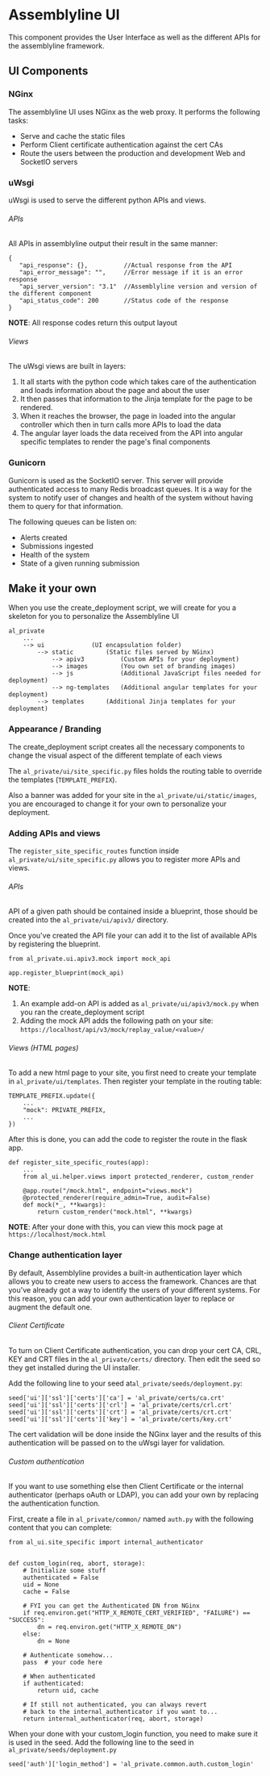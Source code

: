# Assemblyline UI

This component provides the User Interface as well as the different APIs for the assemblyline framework.

## UI Components

### NGinx

The assemblyline UI uses NGinx as the web proxy. It performs the following tasks:

* Serve and cache the static files
* Perform Client certificate authentication against the cert CAs
* Route the users between the production and development Web and SocketIO servers

### uWsgi

uWsgi is used to serve the different python APIs and views.

###### APIs

All APIs in assemblyline output their result in the same manner:

    {
       "api_response": {},          //Actual response from the API
       "api_error_message": "",     //Error message if it is an error response
       "api_server_version": "3.1"  //Assemblyline version and version of the different component
       "api_status_code": 200       //Status code of the response
    }

 **NOTE**: All response codes return this output layout

###### Views

The uWsgi views are built in layers:

1. It all starts with the python code which takes care of the authentication and loads information about the page and about the user
2. It then passes that information to the Jinja template for the page to be rendered.
3. When it reaches the browser, the page in loaded into the angular controller which then in turn calls more APIs to load the data
4. The angular layer loads the data received from the API into angular specific templates to render the page's final components


### Gunicorn

Gunicorn is used as the SocketIO server. This server will provide authenticated access to many Redis broadcast queues. It is a way for the system to notify user of changes and health of the system without having them to query for that information.

The following queues can be listen on:

* Alerts created
* Submissions ingested
* Health of the system
* State of a given running submission

## Make it your own

When you use the create_deployment script, we will create for you a skeleton for you to personalize the Assemblyline UI

    al_private
        ...
        --> ui             (UI encapsulation folder)
            --> static         (Static files served by NGinx)
                --> apiv3          (Custom APIs for your deployment)
                --> images         (You own set of branding images)
                --> js             (Additional JavaScript files needed for deployment)
                --> ng-templates   (Additional angular templates for your deployment)
            --> templates      (Additional Jinja templates for your deployment)


### Appearance / Branding

The create_deployment script creates all the necessary components to change the visual aspect of the different template of each views

The `al_private/ui/site_specific.py` files holds the routing table to override the templates (`TEMPLATE_PREFIX`).

Also a banner was added for your site in the `al_private/ui/static/images`, you are encouraged to change it for your own to personalize your deployment.

### Adding APIs and views

The `register_site_specific_routes` function inside `al_private/ui/site_specific.py` allows you to register more APIs and views.

###### APIs

API of a given path should be contained inside a blueprint, those should be created into the `al_private/ui/apiv3/` directory.

Once you've created the API file your can add it to the list of available APIs by registering the blueprint.

    from al_private.ui.apiv3.mock import mock_api

    app.register_blueprint(mock_api)

**NOTE**:

1. An example add-on API is added as `al_private/ui/apiv3/mock.py` when you ran the create_deployment script
2. Adding the mock API adds the following path on your site: `https://localhost/api/v3/mock/replay_value/<value>/`

###### Views (HTML pages)

To add a new html page to your site, you first need to create your template in `al_private/ui/templates`. Then register your template in the routing table:

    TEMPLATE_PREFIX.update({
        ...
        "mock": PRIVATE_PREFIX,
        ...
    })

After this is done, you can add the code to register the route in the flask app.

    def register_site_specific_routes(app):
        ...
        from al_ui.helper.views import protected_renderer, custom_render

        @app.route("/mock.html", endpoint="views.mock")
        @protected_renderer(require_admin=True, audit=False)
        def mock(*_, **kwargs):
            return custom_render("mock.html", **kwargs)

**NOTE**: After your done with this, you can view this mock page at `https://localhost/mock.html`

### Change authentication layer

By default, Assemblyline provides a built-in authentication layer which allows you to create new users to access the framework. Chances are that you've already got a way to identify the users of your different systems. For this reason, you can add your own authentication layer to replace or augment the default one.

###### Client Certificate

To turn on Client Certificate authentication, you can drop your cert CA, CRL, KEY and CRT files in the `al_private/certs/` directory. Then edit the seed so they get installed during the UI installer.

Add the following line to your seed at`al_private/seeds/deployment.py`:

    seed['ui']['ssl']['certs']['ca'] = 'al_private/certs/ca.crt'
    seed['ui']['ssl']['certs']['crl'] = 'al_private/certs/crl.crt'
    seed['ui']['ssl']['certs']['crt'] = 'al_private/certs/crt.crt'
    seed['ui']['ssl']['certs']['key'] = 'al_private/certs/key.crt'

The cert validation will be done inside the NGinx layer and the results of this authentication will be passed on to the uWsgi layer for validation.

###### Custom authentication

If you want to use something else then Client Certificate or the internal authenticator (perhaps oAuth or LDAP), you can add your own by replacing the authentication function.

First, create a file in `al_private/common/` named `auth.py` with the following content that you can complete:

    from al_ui.site_specific import internal_authenticator


    def custom_login(req, abort, storage):
        # Initialize some stuff
        authenticated = False
        uid = None
        cache = False

        # FYI you can get the Authenticated DN from NGinx
        if req.environ.get("HTTP_X_REMOTE_CERT_VERIFIED", "FAILURE") == "SUCCESS":
            dn = req.environ.get("HTTP_X_REMOTE_DN")
        else:
            dn = None

        # Authenticate somehow...
        pass  # your code here

        # When authenticated
        if authenticated:
            return uid, cache

        # If still not authenticated, you can always revert
        # back to the internal_authenticator if you want to...
        return internal_authenticator(req, abort, storage)

When your done with your custom_login function, you need to make sure it is used in the seed. Add the following line to the seed in `al_private/seeds/deployment.py`

    seed['auth']['login_method'] = 'al_private.common.auth.custom_login'